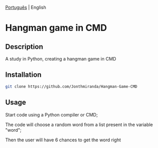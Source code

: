 [Português](https://github.com/Jonthmiranda/Jogo.da.forca/blob/main/README%20pt-br.md) | English

# Hangman game in CMD

## Description

A study in Python, creating a hangman game in CMD

## Installation

```bash
git clone https://github.com/Jonthmiranda/Hangman-Game-CMD
```

## Usage

Start code using a Python compiler or CMD;

The code will choose a random word from a list present in the variable "word";

Then the user will have 6 chances to get the word right
